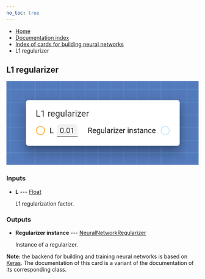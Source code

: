 ```yaml
---
no_toc: true
---
```


<ul class="breadcrumb">
    <li><a href="">Home</a></li>
    <li><a href="documentation">Documentation index</a></li>
    <li><a href="neural_network_cards/">Index of cards for building neural networks</a></li>
    <li>L1 regularizer</li>
</ul>

## L1 regularizer



!["L1 regularizer" card](assets/img/neural_network_cards/regularizer_l1.png)


### Inputs


* **L** --- [Float](types/Float)

  L1 regularization factor.





### Outputs


* **Regularizer instance** --- [NeuralNetworkRegularizer](types/NeuralNetworkRegularizer)

  Instance of a regularizer.






**Note:** the backend for building and training neural networks is based on [Keras](https://keras.io/). The documentation of this card is a variant of the documentation of its corresponding class.